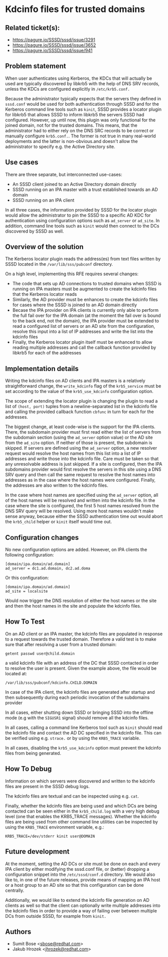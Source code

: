 # Kdcinfo files for trusted domains

## Related ticket(s):

* <https://pagure.io/SSSD/sssd/issue/3291>
* <https://pagure.io/SSSD/sssd/issue/3652>
* <https://pagure.io/SSSD/sssd/issue/941>

## Problem statement

When user authenticates using Kerberos, the KDCs that will actually be used are typically discovered by libkrb5 with the help of DNS SRV records, unless the KDCs are configured explicitly in `/etc/krb5.conf.`

Because the administrator typically expects that the servers they defined in `sssd.conf` would be used for both authentication through SSSD and for the Kerberos command line tools such as `kinit`, SSSD provides a locator plugin for libkrb5 that allows SSSD to inform libkrb5 the servers SSSD had configured. However, up until now, this plugin was only functional for the joined domain, not for the trusted domains. This means, that the administrator had to either rely on the DNS SRC records to be correct or manually configure `krb5.conf.`. The former is not true in many real-world deployments and the latter is non-obvious.and doesn't allow the administrator to specify e.g. the Active Directory site.

## Use cases

There are three separate, but interconnected use-cases:

  - An SSSD client joined to an Active Directory domain directly
  - SSSD running on an IPA master with a trust established towards an AD domain
  - SSSD running on an IPA client

In all three cases, the information provided by SSSD for the locator plugin would allow the administrator to pin the SSSD to a specific AD KDC for authentication using configuration options such as `ad_server` or `ad_site`. In addition, command line tools such as `kinit` would then connect to the DCs discovered by SSSD as well.

## Overview of the solution

The Kerberos locator plugin reads the address(es) from text files written by SSSD located in the `/var/lib/sss/pubconf` directory.

On a high level, implementing this RFE requires several changes:

  - The code that sets up AD connections to trusted domains when SSSD is running on IPA masters must be augmented to create the kdcinfo files that the Kerberos locator reads
  - Similarly, the AD provider must be enhances to create the kdcinfo files for cases where the SSSD is joined to an AD domain directly
  - Becase the IPA provider on IPA clients is currently only able to perform the full fail over for the IPA domain (at the moment the fail over is bound to the back end, not the domain), the IPA provider must be extended to read a configured list of servers or an AD site from the configuration, resolve this input into a list of IP addresses and write the list into the kdcinfo files
  - Finally, the Kerberos locator plugin itself must be enhanced to allow reading multiple addresses and call the callback function provided by libkrb5 for each of the addresses

## Implementation details

Writing the kdcinfo files on AD clients and IPA masters is a relatively straightforward change, the `write_kdcinfo` flag of the `krb5_service` must be set according to the value of the `krb5_use_kdcinfo` configuration option.

The scope of extending the locator plugin is changing the plugin to read a list of `(host, port)` tuples from a newline-separated list in the kdcinfo file and calling the provided callback function `cbfunc` in turn for each for the addresses.

The biggest change, at least code-wise is the support for the IPA clients. There, the subdomain provider must first read either the list of servers from the subdomain section (using the `ad_server` option value) or the AD site from the `ad_site` option. If neither of those is present, the subdomain is skipped. If servers are defined using the `ad_server` option, a new resolver request would resolve the host names from this list into a list of IP addresses and write those into the kdcinfo file. Care must be taken so that any unresolvable address is just skipped. If a site is configured, then the IPA subdomains provider would first resolve the servers in this site using a DNS SRV query and then call the same request to resolve the host names into addresses as in the case where the host names were configured. Finally, the addresses are also written to the kdcinfo files.

In the case where host names are specified using the `ad_server` option, all of the host names will be resolved and written into the kdcinfo file. In the case where the site is configured, the first 5 host names resolved from the DNS SRV query will be resolved. Using more host names wouldn't make sense anyway, because either the SSSD authentication time out would abort the `krb5_child` helper or `kinit` itself would time out.

## Configuration changes

No new configuration options are added. However, on IPA clients the following configuration:

    [domain/ipa.domain/ad.domain]
    ad_server = dc1.ad.domain, dc2.ad.doma

Or this configuration:

    [domain/ipa.domain/ad.domain]
    ad_site = localsite

Would now trigger the DNS resolution of either the host names or the site and then the host names in the site and populate the kdcinfo files.

## How To Test

On an AD client or an IPA master, the kdcinfo files are populated in response to a request towards the trusted domain. Therefore a valid test is to make sure that after resolving a user from a trusted domain:

    getent passwd user@child.domain

a valid kdcinfo file with an address of the DC that SSSD contacted in order to resolve the user is present. Given the example above, the file would be located at:

    /var/lib/sss/pubconf/kdcinfo.CHILD.DOMAIN

In case of the IPA client, the kdcinfo files are generated after startup and then subsequently during each periodic invocation of the subdomains provider

In all cases, either shutting down SSSD or bringing SSSD into the offline mode (e.g with the `SIGUSR1` signal) should remove all the kdcinfo files.

In all cases, calling a command line Kerberos tool such as `kinit` should read the kdcinfo file and contact the AD DC specified in the kdcinfo file. This can be verified using e.g. `strace.` or by using the `KRB5_TRACE` variable.

In all cases, disabling the `krb5_use_kdcinfo` option must prevent the kdcinfo files from being generated.

## How To Debug

Information on which servers were discovered and written to the kdcinfo files are present in the SSSD debug logs.

The kdcinfo files are textual and can be inspected using e.g. `cat`.

Finally, whether the kdcinfo files are being used and which DCs are being contacted can be seen either in the `krb5_child.log` with a very high debug level (one that enables the KRB5_TRACE messages). Whether the kdcinfo files are being used from other command line utilities can be inspected by using the `KRB5_TRACE` environment variable, e.g.:

    KRB5_TRACE=/dev/stderr kinit user@DOMAIN

## Future development

At the moment, setting the AD DCs or site must be done on each and every IPA client by either modifying the sssd.conf file, or (better) dropping a configuration snippet into the `/etc/sssd/conf.d` directory. We would also like to, in one of the future releases, provide means of mapping an IPA host or a host group to an AD site so that this configuration can be done centrally.

Additionally, we would like to extend the kdcinfo file generation on AD clients as well so that the client can optionally write multiple addresses into the kdcinfo files in order to provide a way of failing over between multiple DCs from outside SSSD, for example from `kinit.`

## Authors

  - Sumit Bose \<<sbose@redhat.com>\>
  - Jakub Hrozek \<<jhrozek@redhat.com>\>
